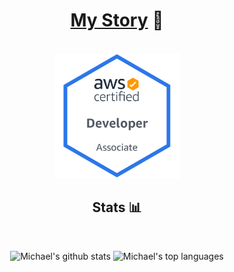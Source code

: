 <div align="center">

# [My Story](https://mshuber1981.github.io/mshuber1981/index.html) :book:

</br>

<a href="https://www.credly.com/badges/b8be6845-1c01-4205-8387-09a97be77004/public_url">
  <img src="https://raw.githubusercontent.com/mshuber1981/mshuber1981/master/Media/AWS-Developer-Associate-2020.png" width="200px" />
</a>

</br>

## Stats :bar_chart:

</br>

![Michael's github stats](https://github-readme-stats.vercel.app/api?username=mshuber1981&show_icons=true&theme=react) ![Michael's top languages](https://github-readme-stats.vercel.app/api/top-langs/?username=mshuber1981&theme=react&layout=compact)

</div>
